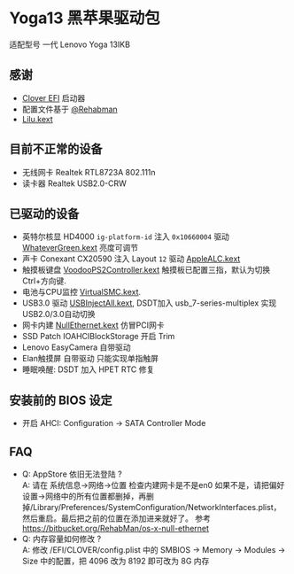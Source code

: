 # Yoga13 黑苹果驱动包

适配型号 一代 Lenovo Yoga 13IKB

## 感谢

* [Clover EFI](https://sourceforge.net/projects/cloverefiboot/files/Bootable_ISO/) 启动器
* 配置文件基于 [@Rehabman](https://github.com/RehabMan/OS-X-Clover-Laptop-Config)
* [Lilu.kext](https://github.com/acidanthera/Lilu/releases/latest)

## 目前不正常的设备

* 无线网卡 Realtek RTL8723A 802.111n 
* 读卡器 Realtek USB2.0-CRW

## 已驱动的设备

* 英特尔核显 HD4000 `ig-platform-id` 注入 `0x10660004` 驱动 [WhateverGreen.kext](https://github.com/acidanthera/WhateverGreen/releases/latest) 亮度可调节 
* 声卡 Conexant CX20590 注入 Layout `12` 驱动 [AppleALC.kext](https://github.com/acidanthera/AppleALC/releases/latest)
* 触摸板键盘 [VoodooPS2Controller.kext](https://github.com/alexandred/VoodooI2C/releases/latest) 触摸板已配置三指，默认为切换Ctrl+方向键. 
* 电池与CPU监控 [VirtualSMC.kext](https://github.com/acidanthera/VirtualSMC/releases/latest). 
* USB3.0 驱动 [USBInjectAll.kext](https://bitbucket.org/RehabMan/os-x-usb-inject-all/downloads), DSDT加入 usb_7-series-multiplex 实现USB2.0/3.0自动切换
* 网卡内建 [NullEthernet.kext](https://bitbucket.org/RehabMan/os-x-null-ethernet/downloads) 仿冒PCI网卡
* SSD Patch IOAHCIBlockStorage 开启 Trim
* Lenovo EasyCamera 自带驱动
* Elan触摸屏 自带驱动 只能实现单指触屏
* 睡眠唤醒: DSDT 加入 HPET RTC 修复

## 安装前的 BIOS 设定

* 开启 AHCI: Configuration -> SATA Controller Mode

## FAQ

- Q: AppStore 依旧无法登陆 ?  
  A: 请在 系统信息->网络->位置 检查内建网卡是不是en0
如果不是，请把偏好设置->网络中的所有位置都删掉，再删掉/Library/Preferences/SystemConfiguration/NetworkInterfaces.plist，然后重启。最后把之前的位置在添加进来就好了。
参考 https://bitbucket.org/RehabMan/os-x-null-ethernet
- Q: 内存容量如何修改 ?  
  A: 修改 /EFI/CLOVER/config.plist 中的 SMBIOS -> Memory -> Modules -> Size 中的配置，把 4096 改为 8192 即可改为 8G 内存
